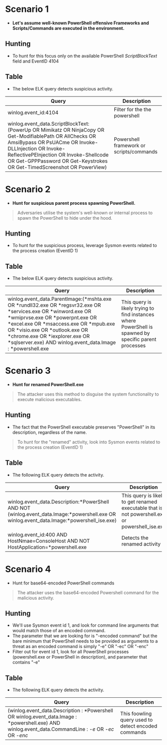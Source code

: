# Scenario 1
* **Let's assume well-known PowerShell offensive Frameworks and Scripts/Commands are executed in the environment.**  

## Hunting
* To hunt for this focus only on the available PowerShell _ScriptBlockText_ field and EventID 4104

## Table
* The below ELK query detects suspicious activity.    

| Query | Description |
| ----- | ----------- |
|winlog.event_id:4104| Filter for the the powershell | 
|winlog.event_data.ScriptBlockText:(PowerUp OR Mimikatz OR NinjaCopy OR Get-ModifiablePath OR AllChecks OR AmsiBypass OR PsUACme OR Invoke-DLLInjection OR Invoke-ReflectivePEInjection OR Invoke-Shellcode OR Get-GPPPassword OR Get-Keystrokes OR Get-TimedScreenshot OR PowerView) | Powershell framework or scripts/commands |   

# Scenario 2
* **Hunt for suspicious parent process spawning PowerShell.**
> Adversaries utilise the system's well-known or internal process to spawn the PowerShell to hide under the hood.  

## Hunting 
* To hunt for the suspicious process, leverage Sysmon events related to the process creation (EventID 1)

## Table
* The below ELK query detects suspicious activity.

| Query | Description |
| ----- | ----------- |
| winlog.event_data.ParentImage:(*mshta.exe OR *rundll32.exe OR *regsvr32.exe OR *services.exe OR *winword.exe OR *wmiprvse.exe OR *powerpnt.exe OR *excel.exe OR *msaccess.exe OR *mpub.exe OR *visio.exe OR *outlook.exe OR *chrome.exe OR *iexplorer.exe OR *sqlserver.exe) AND winlog.event_data.Image : *powershell.exe | This query is likely trying to find instances where PowerShell is spawned by specific parent processes |

# Scenario 3
* **Hunt for renamed PowerShell.exe**
> The attacker uses this method to disguise the system functionality to execute malicious executables.  

## Hunting 
* The fact that the PowerShell executable preserves "PowerShell" in its description, regardless of the name.
> To hunt for the "renamed" activity, look into Sysmon events related to the process creation (EventID 1)

## Table
* The following ELK query detects the activity.

| Query | Description |
| ----- | ----------- |
|winlog.event_data.Description:*PowerShell AND NOT (winlog.event_data.Image:*powershell.exe OR winlog.event_data.Image:*powershell_ise.exe) | This query is likely to get renamed executable that is not powershell.exe or powershell_ise.exe | 
|winlog.event_id:400 AND HostNmae=ConsoleHost AND NOT HostApplication=*powershell.exe| Detects the renamed activity | 

# Scenario 4
* Hunt for base64-encoded PowerShell commands
> The attacker uses the base64-encoded Powershell command for the malicious activity.  

## Hunting 
* We'll use Sysmon event id 1, and look for command line arguments that would match those of an encoded command.
* The parameter that we are looking for is "-encoded command" but the bare minimum that PowerShell needs to be provided as arguments to a threat as an encoded command is simply "-e" OR "-ec" OR "-enc" 
* Filter out for event id 1, look for all PowerShell processes (powershell.exe or PowerShell in description), and parameter that contains "-e"

## Table
* The following ELK query detects the activity.

| Query | Description |
| ----- | ----------- |
|(winlog.event_data.Description : *Powershell OR winlog.event_data.Image : *powershell.exe) AND winlog.event_data.CommandLine : *-e* OR *-ec* OR *-enc*| This foowling query used to detect encoded commands | 














